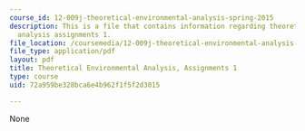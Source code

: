 ```yaml
---
course_id: 12-009j-theoretical-environmental-analysis-spring-2015
description: This is a file that contains information regarding theoretical environmental
  analysis assignments 1.
file_location: /coursemedia/12-009j-theoretical-environmental-analysis-spring-2015/72a959be328bca6e4b962f1f5f2d3015_MIT12_009JS15_pset1.pdf
file_type: application/pdf
layout: pdf
title: Theoretical Environmental Analysis, Assignments 1
type: course
uid: 72a959be328bca6e4b962f1f5f2d3015

---
```

None